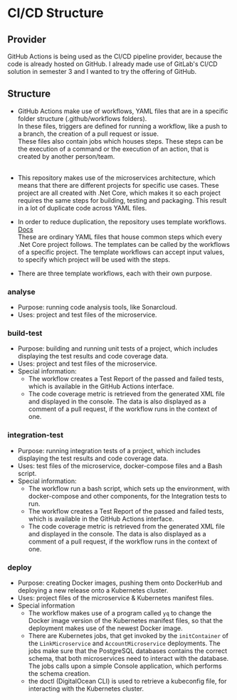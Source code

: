 # CI/CD Structure

## Provider
GitHub Actions is being used as the CI/CD pipeline provider, because the code is already hosted on GitHub.
I already made use of GitLab's CI/CD solution in semester 3 and I wanted to try the offering of GitHub.

## Structure

* GitHub Actions make use of workflows, YAML files that are in a specific folder structure (.github/workflows folders). <br> 
In these files, triggers are defined for running a workflow, like a push to a branch, the creation of a pull request or issue. <br>
These files also contain jobs which houses steps. These steps can be the execution of a command or the execution of an action, that is created by another person/team. <br><br>

* This repository makes use of the microservices architecture, which means that there are different projects for specific use cases. These project are all created with .Net Core, which makes it so each project requires the same steps for building, testing and packaging. This result in a lot of duplicate code across YAML files.
* In order to reduce duplication, the repository uses template workflows. [Docs](https://docs.github.com/en/actions/using-workflows/reusing-workflows) <br> These are ordinary YAML files that house common steps which every .Net Core project follows. The templates can be called by the workflows of a specific project. The template workflows can accept input values, to specify which project will be used with the steps.
* There are three template workflows, each with their own purpose.

### analyse
* Purpose: running code analysis tools, like Sonarcloud.
* Uses: project and test files of the microservice.

### build-test
* Purpose: building and running unit tests of a project, which includes displaying the test results and code coverage data.
* Uses: project and test files of the microservice.
* Special information: 
    - The workflow creates a Test Report of the passed and failed tests, which is available in the GitHub Actions interface.
    - The code coverage metric is retrieved from the generated XML file and displayed in the console. The data is also displayed as a comment of a pull request, if the workflow runs in the context of one.

### integration-test
* Purpose: running integration tests of a project, which includes displaying the test results and code coverage data.
* Uses: test files of the microservice, docker-compose files and a Bash script.
* Special information:
    - The workflow run a bash script, which sets up the environment, with docker-compose and other components, for the Integration tests to run.
    - The workflow creates a Test Report of the passed and failed tests, which is available in the GitHub Actions interface.
    - The code coverage metric is retrieved from the generated XML file and displayed in the console. The data is also displayed as a comment of a pull request, if the workflow runs in the context of one.

### deploy
* Purpose: creating Docker images, pushing them onto DockerHub and deploying a new release onto a Kubernetes cluster.
* Uses: project files of the microservice & Kubernetes manifest files.
* Special information
    - The workflow makes use of a program called `yq` to change the Docker image version of the Kubernetes manifest files, so that the deployment makes use of the newest Docker image.
    - There are Kubernetes jobs, that get invoked by the `initContainer` of the `LinkMicroservice` and `AccountMicroservice` deployments. The jobs make sure that the PostgreSQL databases contains the correct schema, that both microservices need to interact with the database. The jobs calls upon a simple Console application, which performs the schema creation.
    - the doctl (DigitalOcean CLI) is used to retrieve a kubeconfig file, for interacting with the Kubernetes cluster.